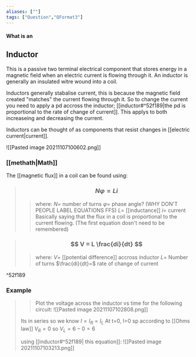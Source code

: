 ```yaml
---
aliases: [""]
tags: ["Question","QFormat3"]
---
```


#### What is an
## Inductor

This is a passive two terminal electrical component that stores energy in a magnetic field when an electric current is flowing through it. An inductor is generally an insulated witre wound into a coil.

Inductors generally stabalise current, this is because the magnetic field created "matches" the current flowing through it. So to change the current you need to apply a pd accross the inductor; [[inductor#^52f189|the pd is proportional to the rate of change of current]]. This applys to both increaseing and decreasing the current.

Inductors can be thought of as components that resist changes in [[electric current|current]].

![[Pasted image 20211107100602.png]]

### [[methath|Math]]

The [[magnetic flux]] in a coil can be found using:
> ### $$ N \varphi = Li $$ 
>> where:
>> $N=$ number of turns 
>> $\varphi=$ phase angle? (WHY DON'T PEOPLE LABEL EQUATIONS FFS)
>> $L=$ [[inductance]]
>> $i=$ current
Basically saying that the flux in a coil is proportional to the current flowing. (The first equation dosn't need to be remembered)

> ### $$ V = L \frac{di}{dt} $$ 
>> where:
>> $V=$ [[potential difference]] accross inductor
>> $L=$ Number of turns
>> $\frac{di}{dt}=$ rate of change of current

^52f189

### Example
>> Plot the voltage across the inductor vs time for the following circuit:
>> ![[Pasted image 20211107102808.png]]
> 
> Its in series so we know $I=I_R=I_L$
> At t=0, I=0 sp according to [[Ohms law]] $V_R = 0$ 
> so $V_L=6-0=6$
> 
> using [[inductor#^52f189| this equation]]:
> ![[Pasted image 20211107103213.png]]
